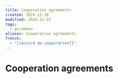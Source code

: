 ```yaml
---
title: Cooperation agreements
created: 2024-12-18
modified: 2024-12-22
tags:
  - gccommon
aliases: Cooperation agreements
french:
  - "[[Accord de cooperation]]"
---
```

# Cooperation agreements
